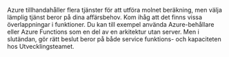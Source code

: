 Azure tillhandahåller flera tjänster för att utföra molnet beräkning, men välja lämplig tjänst beror på dina affärsbehov. Kom ihåg att det finns vissa överlappningar i funktioner. Du kan till exempel använda Azure-behållare eller Azure Functions som en del av en arkitektur utan server. Men i slutändan, gör rätt beslut beror på både service funktions- och kapaciteten hos Utvecklingsteamet.